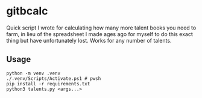 # gitbcalc

Quick script I wrote for calculating how many more talent books you need to
farm, in lieu of the spreadsheet I made ages ago for myself to do this exact
thing but have unfortunately lost. Works for any number of talents.

## Usage

```pwsh
python -m venv .venv
./.venv/Scripts/Activate.ps1 # pwsh
pip install -r requirements.txt
python3 talents.py <args...>
```